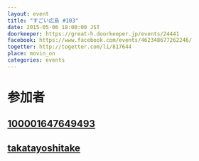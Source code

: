 ```yaml
---
layout: event
title: "すごい広島 #103"
date: 2015-05-06 18:00:00 JST
doorkeeper: https://great-h.doorkeeper.jp/events/24441
facebook: https://www.facebook.com/events/462348677262246/
togetter: http://togetter.com/li/817644
place: movin_on
categories: events
---
```


# 参加者


## [100001647649493](http://www.facebook.com/100001647649493)


## [takatayoshitake](http://twitter.com/takatayoshitake)
